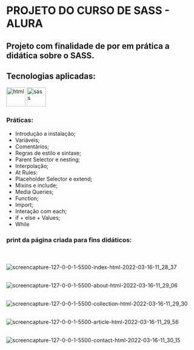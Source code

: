 # PROJETO DO CURSO DE SASS - ALURA

##  Projeto com finalidade de por em prática a didática sobre o SASS.

## Tecnologias aplicadas:
<div style="display=inline-block">
         <img src="https://cdn.iconscout.com/icon/free/png-64/html5-2038876-1720089.png" alt="html"width="50px" height="50px" >
        <img src="https://cdn.iconscout.com/icon/free/png-64/sass-2752078-2284895.png" alt="sass" width:"50px" height="50px"/>
 </div>
 
 ### Práticas:
 
 - Introdução a instalação;
 - Variáveis;
 - Comentários;
 - Regras de estilo e sintaxe;
 - Parent Selector e nesting;
 - Interpolação;
 - At Rules:
 - Placeholder Selector e extend;
 - Mixins e include;
 - Media Queries;
 - Function;
 - Import;
 - Interação com each;
 - if + else + Values;
 - While


### print da página criada para fins didáticos:<br><br>

<br>![screencapture-127-0-0-1-5500-index-html-2022-03-16-11_28_37](https://user-images.githubusercontent.com/84424883/158613737-0e7569f4-3282-4978-b126-749d5537a2f8.png)

<br>![screencapture-127-0-0-1-5500-about-html-2022-03-16-11_29_06](https://user-images.githubusercontent.com/84424883/158613908-ecb07cc1-e5d9-416a-a816-c6655c29054d.png)

<br>![screencapture-127-0-0-1-5500-collection-html-2022-03-16-11_29_30](https://user-images.githubusercontent.com/84424883/158614012-608c73a8-fdd2-41bd-86dd-70a1214a4303.png)

<br>![screencapture-127-0-0-1-5500-article-html-2022-03-16-11_29_56](https://user-images.githubusercontent.com/84424883/158614061-de554e44-1456-467a-a008-46d954b5ad88.png)

<br>![screencapture-127-0-0-1-5500-contact-html-2022-03-16-11_30_15](https://user-images.githubusercontent.com/84424883/158614178-29688d1f-4909-48e5-99e7-ec258c88f354.png)


